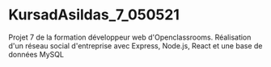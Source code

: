 # KursadAsildas_7_050521
Projet 7 de la formation développeur web d'Openclassrooms.
Réalisation d'un réseau social d'entreprise avec Express, Node.js, React et une base de données MySQL
